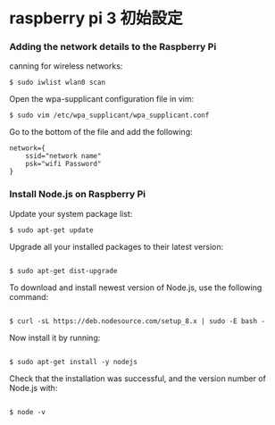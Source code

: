 # raspberry pi 3 初始設定

### Adding the network details to the Raspberry Pi

canning for wireless networks:

```
$ sudo iwlist wlan0 scan
```
Open the wpa-supplicant configuration file in vim:

```
$ sudo vim /etc/wpa_supplicant/wpa_supplicant.conf
```

Go to the bottom of the file and add the following:

```
network={
    ssid="network name"
    psk="wifi Password"
}
```


### Install Node.js on Raspberry Pi

Update your system package list:

```
$ sudo apt-get update
```

Upgrade all your installed packages to their latest version:

```

$ sudo apt-get dist-upgrade

```

To download and install newest version of Node.js, use the following command:

```

$ curl -sL https://deb.nodesource.com/setup_8.x | sudo -E bash -

```

Now install it by running:

```

$ sudo apt-get install -y nodejs

```

Check that the installation was successful, and the version number of Node.js with:

```

$ node -v

```
